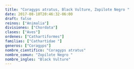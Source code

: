 ```yaml
---
title: "Coragyps atratus, Black Vulture, Zopilote Negro "
date: 2017-08-18T20:46:32-06:00
draft: false
reinos: ["Animalia"]
divisiones: ["Chordata"]
clases: ["Aves"]
ordenes: ["Cathartiformes"]
familias: ["Cathartidae "]
generos: ["Coragyps"]
nombre_cientifico: "Coragyps atratus"
nombre_comun: "Zopilote Negro "
nombre_ingles: "Black Vulture"
---
```


